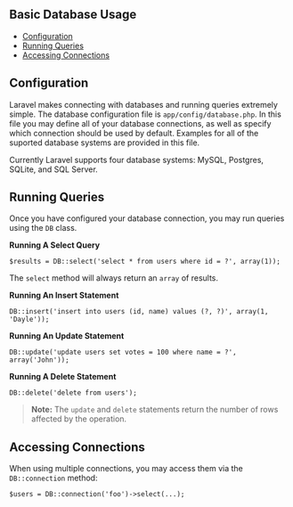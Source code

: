 ## Basic Database Usage

- [Configuration](#configuration)
- [Running Queries](#running-queries)
- [Accessing Connections](#accessing-connections)

<a name="configuration"></a>
## Configuration

Laravel makes connecting with databases and running queries extremely simple. The database configuration file is `app/config/database.php`. In this file you may define all of your database connections, as well as specify which connection should be used by default. Examples for all of the suported database systems are provided in this file.

Currently Laravel supports four database systems: MySQL, Postgres, SQLite, and SQL Server.

<a name="running-queries"></a>
## Running Queries

Once you have configured your database connection, you may run queries using the `DB` class.

**Running A Select Query**

	$results = DB::select('select * from users where id = ?', array(1));

The `select` method will always return an `array` of results.

**Running An Insert Statement**

	DB::insert('insert into users (id, name) values (?, ?)', array(1, 'Dayle'));

**Running An Update Statement**

	DB::update('update users set votes = 100 where name = ?', array('John'));

**Running A Delete Statement**

	DB::delete('delete from users');

> **Note:** The `update` and `delete` statements return the number of rows affected by the operation.

<a name="accessing-connections"></a>
## Accessing Connections

When using multiple connections, you may access them via the `DB::connection` method:

	$users = DB::connection('foo')->select(...);